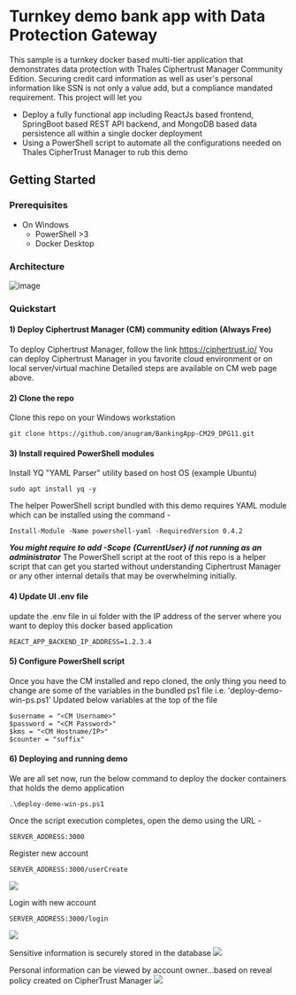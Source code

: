 # Turnkey demo bank app with Data Protection Gateway
This sample is a turnkey docker based multi-tier application that demonstrates data protection with Thales Ciphertrust Manager Community Edition. Securing credit card information as well as user's personal information like SSN is not only a value add, but a compliance mandated requirement.
This project will let you
* Deploy a fully functional app including ReactJs based frontend, SpringBoot based REST API backend, and MongoDB based data persistence all within a single docker deployment
* Using a PowerShell script to automate all the configurations needed on Thales CipherTrust Manager to rub this demo

## Getting Started
### Prerequisites
* On Windows
  * PowerShell >3
  * Docker Desktop
### Architecture
![image](https://user-images.githubusercontent.com/111074839/189827400-3377df49-b028-4f32-bca3-087ce61fb0c4.png)
### Quickstart
#### 1) Deploy Ciphertrust Manager (CM) community edition (Always Free)
To deploy Ciphertrust Manager, follow the link https://ciphertrust.io/ 
You can deploy Ciphertrust Manager in you favorite cloud environment or on local server/virtual machine
Detailed steps are available on CM web page above.
#### 2) Clone the repo 
Clone this repo on your Windows workstation
```
git clone https://github.com/anugram/BankingApp-CM29_DPG11.git
```
#### 3) Install required PowerShell modules 
Install YQ "YAML Parser" utility based on host OS (example Ubuntu)
```
sudo apt install yq -y
```


The helper PowerShell script bundled with this demo requires YAML module which can be installed using the command -
```
Install-Module -Name powershell-yaml -RequiredVersion 0.4.2
```
***You might require to add -Scope {CurrentUser} if not running as an administrator***
The PowerShell script at the root of this repo is a helper script that can get you started without understanding Ciphertrust Manager or any other internal details that may be overwhelming initially.
#### 4) Update UI .env file
update the .env file in ui folder with the IP address of the server where you want to deploy this docker based application
```
REACT_APP_BACKEND_IP_ADDRESS=1.2.3.4
```
#### 5) Configure PowerShell script
Once you have the CM installed and repo cloned, the only thing you need to change are some of the variables in the bundled ps1 file i.e. 'deploy-demo-win-ps.ps1'
Updated below variables at the top of the file
```
$username = "<CM Username>"
$password = "<CM Password>"
$kms = "<CM Hostname/IP>"
$counter = "suffix"
```
#### 6) Deploying and running demo
We are all set now, run the below command to deploy the docker containers that holds the demo application
```
.\deploy-demo-win-ps.ps1
```
Once the script execution completes, open the demo using the URL -
```
SERVER_ADDRESS:3000
```
Register new account 
```
SERVER_ADDRESS:3000/userCreate
```
<kbd><img src="https://user-images.githubusercontent.com/111074839/204612767-7527e353-a5e3-47e0-afce-5444b177c5d1.png"></kbd>

Login with new account
```
SERVER_ADDRESS:3000/login
```
<kbd><img src="https://user-images.githubusercontent.com/111074839/204613093-7350d3b4-1450-426e-944f-b47626c63497.png"></kbd>

Sensitive information is securely stored in the database
<kbd><img src="https://user-images.githubusercontent.com/111074839/204615720-9311a6ad-aee9-485b-83a0-6585a5cde405.png"></kbd>

Personal information can be viewed by account owner...based on reveal policy created on CipherTrust Manager
<kbd><img src="https://user-images.githubusercontent.com/111074839/204616468-f2998f48-6fd2-4772-a5cd-e348c6549538.png"></kbd>

